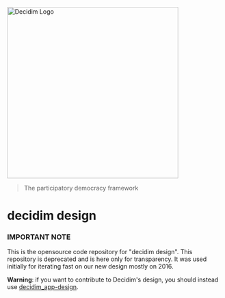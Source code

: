 <img src="https://cdn.rawgit.com/decidim/decidim/master/logo.svg" alt="Decidim Logo" width="400">

> The participatory democracy framework

# decidim design

### IMPORTANT NOTE

This is the opensource code repository for "decidim design". This repository is deprecated and is here only for transparency. It was used initially for iterating fast on our new design mostly on 2016.

**Warning**: if you want to contribute to Decidim's design, you should instead use  [decidim_app-design](https://github.com/decidim/decidim/tree/master/decidim_app-design).
